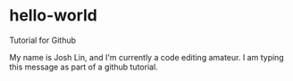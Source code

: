 # hello-world
Tutorial for Github

My name is Josh Lin, and I'm currently a code editing amateur.
I am typing this message as part of a github tutorial.
